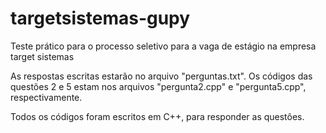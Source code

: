 # targetsistemas-gupy
 Teste prático para o processo seletivo para a vaga de estágio na empresa target sistemas

As respostas escritas estarão no arquivo "perguntas.txt".
Os códigos das questões 2 e 5 estam nos arquivos "pergunta2.cpp" e "pergunta5.cpp", respectivamente.

Todos os códigos foram escritos em C++, para responder as questôes.